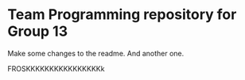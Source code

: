 # Team Programming repository for Group 13

Make some changes to the readme. And another one.

FROSKKKKKKKKKKKKKKKKk